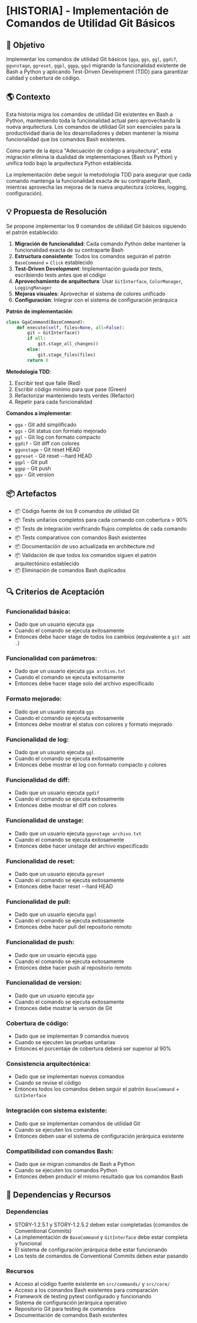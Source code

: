 # [HISTORIA] - Implementación de Comandos de Utilidad Git Básicos

## 🎯 Objetivo

Implementar los comandos de utilidad Git básicos (`gga`, `ggs`, `ggl`, `ggdif`, `ggunstage`, `ggreset`, `ggpl`, `ggpp`, `ggv`) migrando la funcionalidad existente de Bash a Python y aplicando Test-Driven Development (TDD) para garantizar calidad y cobertura de código.

## 🌎 Contexto

Esta historia migra los comandos de utilidad Git existentes en Bash a Python, manteniendo toda la funcionalidad actual pero aprovechando la nueva arquitectura. Los comandos de utilidad Git son esenciales para la productividad diaria de los desarrolladores y deben mantener la misma funcionalidad que los comandos Bash existentes.

Como parte de la épica "Adecuación de código a arquitectura", esta migración elimina la dualidad de implementaciones (Bash vs Python) y unifica todo bajo la arquitectura Python establecida.

La implementación debe seguir la metodología TDD para asegurar que cada comando mantenga la funcionalidad exacta de su contraparte Bash, mientras aprovecha las mejoras de la nueva arquitectura (colores, logging, configuración).

## 💡 Propuesta de Resolución

Se propone implementar los 9 comandos de utilidad Git básicos siguiendo el patrón establecido:

1. **Migración de funcionalidad**: Cada comando Python debe mantener la funcionalidad exacta de su contraparte Bash
2. **Estructura consistente**: Todos los comandos seguirán el patrón `BaseCommand` + `Click` establecido
3. **Test-Driven Development**: Implementación guiada por tests, escribiendo tests antes que el código
4. **Aprovechamiento de arquitectura**: Usar `GitInterface`, `ColorManager`, `LoggingManager`
5. **Mejoras visuales**: Aprovechar el sistema de colores unificado
6. **Configuración**: Integrar con el sistema de configuración jerárquica

**Patrón de implementación**:
```python
class GgaCommand(BaseCommand):
    def execute(self, files=None, all=False):
        git = GitInterface()
        if all:
            git.stage_all_changes()
        else:
            git.stage_files(files)
        return 0
```

**Metodología TDD**:
1. Escribir test que falle (Red)
2. Escribir código mínimo para que pase (Green)
3. Refactorizar manteniendo tests verdes (Refactor)
4. Repetir para cada funcionalidad

**Comandos a implementar**:
- `gga` - Git add simplificado
- `ggs` - Git status con formato mejorado
- `ggl` - Git log con formato compacto
- `ggdif` - Git diff con colores
- `ggunstage` - Git reset HEAD
- `ggreset` - Git reset --hard HEAD
- `ggpl` - Git pull
- `ggpp` - Git push
- `ggv` - Git version

## 📦 Artefactos

- 📦 Código fuente de los 9 comandos de utilidad Git
- 📦 Tests unitarios completos para cada comando con cobertura > 90%
- 📦 Tests de integración verificando flujos completos de cada comando
- 📦 Tests comparativos con comandos Bash existentes
- 📦 Documentación de uso actualizada en architecture.md
- 📦 Validación de que todos los comandos siguen el patrón arquitectónico establecido
- 📦 Eliminación de comandos Bash duplicados

## 🔍 Criterios de Aceptación

### Funcionalidad básica:
- Dado que un usuario ejecuta `gga`
- Cuando el comando se ejecuta exitosamente
- Entonces debe hacer stage de todos los cambios (equivalente a `git add .`)

### Funcionalidad con parámetros:
- Dado que un usuario ejecuta `gga archivo.txt`
- Cuando el comando se ejecuta exitosamente
- Entonces debe hacer stage solo del archivo especificado

### Formato mejorado:
- Dado que un usuario ejecuta `ggs`
- Cuando el comando se ejecuta exitosamente
- Entonces debe mostrar el status con colores y formato mejorado

### Funcionalidad de log:
- Dado que un usuario ejecuta `ggl`
- Cuando el comando se ejecuta exitosamente
- Entonces debe mostrar el log con formato compacto y colores

### Funcionalidad de diff:
- Dado que un usuario ejecuta `ggdif`
- Cuando el comando se ejecuta exitosamente
- Entonces debe mostrar el diff con colores

### Funcionalidad de unstage:
- Dado que un usuario ejecuta `ggunstage archivo.txt`
- Cuando el comando se ejecuta exitosamente
- Entonces debe hacer unstage del archivo especificado

### Funcionalidad de reset:
- Dado que un usuario ejecuta `ggreset`
- Cuando el comando se ejecuta exitosamente
- Entonces debe hacer reset --hard HEAD

### Funcionalidad de pull:
- Dado que un usuario ejecuta `ggpl`
- Cuando el comando se ejecuta exitosamente
- Entonces debe hacer pull del repositorio remoto

### Funcionalidad de push:
- Dado que un usuario ejecuta `ggpp`
- Cuando el comando se ejecuta exitosamente
- Entonces debe hacer push al repositorio remoto

### Funcionalidad de version:
- Dado que un usuario ejecuta `ggv`
- Cuando el comando se ejecuta exitosamente
- Entonces debe mostrar la versión de Git

### Cobertura de código:
- Dado que se implementan 9 comandos nuevos
- Cuando se ejecuten las pruebas unitarias
- Entonces el porcentaje de cobertura deberá ser superior al 90%

### Consistencia arquitectónica:
- Dado que se implementan nuevos comandos
- Cuando se revise el código
- Entonces todos los comandos deben seguir el patrón `BaseCommand` + `GitInterface`

### Integración con sistema existente:
- Dado que se implementan comandos de utilidad Git
- Cuando se ejecuten los comandos
- Entonces deben usar el sistema de configuración jerárquica existente

### Compatibilidad con comandos Bash:
- Dado que se migran comandos de Bash a Python
- Cuando se ejecuten los comandos Python
- Entonces deben producir el mismo resultado que los comandos Bash

## 🔗 Dependencias y Recursos

### Dependencias

- STORY-1.2.5.1 y STORY-1.2.5.2 deben estar completadas (comandos de Conventional Commits)
- La implementación de `BaseCommand` y `GitInterface` debe estar completa y funcional
- El sistema de configuración jerárquica debe estar funcionando
- Los tests de comandos de Conventional Commits deben estar pasando

### Recursos

- Acceso al código fuente existente en `src/commands/` y `src/core/`
- Acceso a los comandos Bash existentes para comparación
- Framework de testing pytest configurado y funcionando
- Sistema de configuración jerárquica operativo
- Repositorio Git para testing de comandos
- Documentación de comandos Bash existentes
